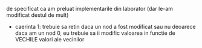 de specificat ca am preluat implementarile din laborator (dar le-am modificat destul de mult)

- caerinta 1: trebuie sa retin daca un nod a fost modificat sau nu deoarece daca am un nod 0, eu trebuie sa ii modific valoarea in functie de VECHILE valori ale vecinilor